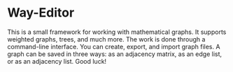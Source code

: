# Way-Editor
This is a small framework for working with mathematical graphs. It supports weighted graphs, trees, and much more. The work is done through a command-line interface. You can create, export, and import graph files. A graph can be saved in three ways: as an adjacency matrix, as an edge list, or as an adjacency list. Good luck!

